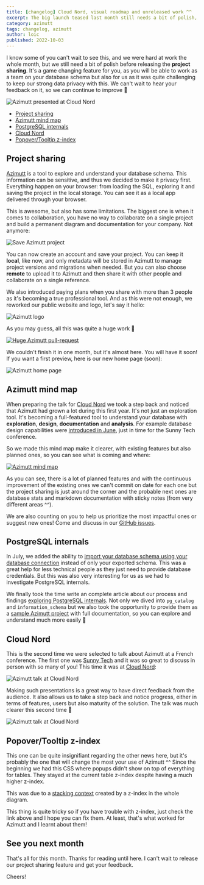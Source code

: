 ```yaml
---
title: [changelog] Cloud Nord, visual roadmap and unreleased work ^^
excerpt: The big launch teased last month still needs a bit of polish, but we can reveal more about it... You will be the first ones to discover and maybe use it! Hope it will please you <3
category: azimutt
tags: changelog, azimutt
author: loic
published: 2022-10-03
---
```


I know some of you can't wait to see this, and we were hard at work the whole month, but we still need a bit of polish before releasing the **project sharing**. It's a game changing feature for you, as you will be able to work as a team on your database schema but also for us as it was quite challenging to keep our strong data privacy with this. We can't wait to hear your feedback on it, so we can continue to improve 🚀

![Azimutt presented at Cloud Nord]({{base_link}}/cloud-nord.jpg)

- [Project sharing](#project-sharing)
- [Azimutt mind map](#azimutt-mind-map)
- [PostgreSQL internals](#postgresql-internals)
- [Cloud Nord](#cloud-nord)
- [Popover/Tooltip z-index](#popover-tooltip-z-index)

## Project sharing

[Azimutt]({{app_link}}) is a tool to explore and understand your database schema. This information can be sensitive, and thus we decided to make it privacy first. Everything happen on your browser: from loading the SQL, exploring it and saving the project in the local storage. You can see it as a local app delivered through your browser.

This is awesome, but also has some limitations. The biggest one is when it comes to collaboration, you have no way to collaborate on a single project and build a permanent diagram and documentation for your company. Not anymore:

![Save Azimutt project]({{base_link}}/save-project.png)

You can now create an account and save your project. You can keep it **local**, like now, and only metadata will be stored in Azimutt to manage project versions and migrations when needed. But you can also choose **remote** to upload it to Azimutt and then share it with other people and collaborate on a single reference.

We also introduced paying plans when you share with more than 3 people as it's becoming a true professional tool. And as this were not enough, we reworked our public website and logo, let's say it hello:

![Azimutt logo]({{base_link}}/azimutt-logo.svg)

As you may guess, all this was quite a huge work 🤯

[![Huge Azimutt pull-request]({{base_link}}/cloud-diff.jpg)](https://github.com/azimuttapp/azimutt/pull/122)

We couldn't finish it in one month, but it's almost here. You will have it soon! If you want a first preview, here is our new home page (soon):

![Azimutt home page]({{base_link}}/azimutt-home.png)

## Azimutt mind map

When preparing the talk for [Cloud Nord](#cloud-nord) we took a step back and noticed that Azimutt had grown a lot during this first year. It's not just an exploration tool. It's becoming a full-featured tool to understand your database with **exploration**, **design**, **documentation** and **analysis**. For example database design capabilities were [introduced in June](./changelog-2022-06), just in time for the Sunny Tech conference.

So we made this mind map make it clearer, with existing features but also planned ones, so you can see what is coming and where:

[![Azimutt mind map]({{base_link}}/azimutt-mind-map.png)](https://mm.tt/map/2434161843?t=N2yWZj1pc1)

As you can see, there is a lot of planned features and with the continuous improvement of the existing ones we can't commit on date for each one but the project sharing is just around the corner and the probable next ones are database stats and markdown documentation with sticky notes (from very different areas ^^).

We are also counting on you to help us prioritize the most impactful ones or suggest new ones! Come and discuss in our [GitHub issues]({{issues_link}}).

## PostgreSQL internals

In July, we added the ability to [import your database schema using your database connection](./changelog-2022-07) instead of only your exported schema. This was a great help for less technical people as they just need to provide database credentials. But this was also very interesting for us as we had to investigate PostgreSQL internals.

We finally took the time write an complete article about our process and findings [exploring PostgreSQL internals](./explore-postgresql-internals). Not only we dived into `pg_catalog` and `information_schema` but we also took the opportunity to provide them as a [sample Azimutt project](/projects/new?sample=postgresql) with full documentation, so you can explore and understand much more easily 🎁

## Cloud Nord

This is the second time we were selected to talk about Azimutt at a French conference. The first one was [Sunny Tech](./changelog-2022-06#sunny-tech) and it was so great to discuss in person with so many of you! This time it was at [Cloud Nord](https://www.cloudnord.fr): 

![Azimutt talk at Cloud Nord]({{base_link}}/cloud-nord-2.jpg)

Making such presentations is a great way to have direct feedback from the audience. It also allows us to take a step back and notice progress, either in terms of features, users but also maturity of the solution. The talk was much clearer this second time 🎉

![Azimutt talk at Cloud Nord]({{base_link}}/cloud-nord-3.jpg)

## Popover/Tooltip z-index

This one can be quite insignifiant regarding the other news here, but it's probably the one that will change the most your use of Azimutt ^^ Since the
beginning we had this CSS where popups didn't show on top of everything for tables. They stayed at the current table z-index despite having a much higher z-index.

This was due to a [stacking context](https://developer.mozilla.org/en-US/docs/Web/CSS/CSS_Positioning/Understanding_z_index/The_stacking_context) created by a z-index in the whole diagram.

This thing is quite tricky so if you have trouble with z-index, just check the link above and I hope you can fix them. At least, that's what worked for Azimutt and I learnt about them!

## See you next month

That's all for this month. Thanks for reading until here. I can't wait to release our project sharing feature and get your feedback.

Cheers!
